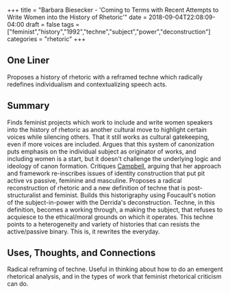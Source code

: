 +++
title = "Barbara Biesecker - 'Coming to Terms with Recent Attempts to Write Women into the History of Rhetoric'"
date = 2018-09-04T22:08:09-04:00
draft = false
tags = ["feminist","history","1992","techne","subject","power","deconstruction"]
categories = "rhetoric"
+++
## One Liner
Proposes a history of rhetoric with a reframed techne which radically redefines individualism and contextualizing speech acts.

## Summary
Finds feminist projects which work to include and write women speakers into the history of rhetoric as another cultural move to highlight certain voices while silencing others. That it still works as cultural gatekeeping, even if more voices are included. Argues that this system of canonization puts emphasis on the individual subject as originator of works, and including women is a start, but it doesn't challenge the underlying logic and ideology of canon formation. Critiques [Campbell](/prelims/posts/rhetoric/campbell/), arguing that her approach and framework re-inscribes issues of identity construction that put pit active vs passive, feminine and masculine. Proposes a radical reconstruction of rhetoric and a new definition of techne that is post-structuralist and feminist. Builds this historigraphy using Foucault's notion of the subject-in-power with the Derrida's deconstruction. Techne, in this definition, becomes a working through, a making the subject, that refuses to acquiesce to the ethical/moral grounds on which it operates. This techne points to a heterogeneity and variety of histories that can resists the active/passive binary. This is, it rewrites the everyday.

## Uses, Thoughts, and Connections
Radical reframing of techne. Useful in thinking about how to do an emergent rhetorical analysis, and in the types of work that feminist rhetorical criticism can do.
